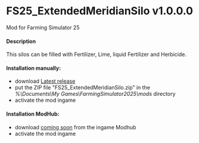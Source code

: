 # FS25_ExtendedMeridianSilo v1.0.0.0
Mod for Farming Simulator 25 

#### Description
This silos can be filled with Fertilizer, Lime, liquid Fertilizer and Herbicide.

#### Installation manually:
* download [Latest release](https://github.com/johnwayne1930/FS25_ExtendedMeridianSilo/releases/latest)
* put the ZIP file "FS25_ExtendedMeridianSilo.zip" in the  
_%\Documents\My Games\FarmingSimulator2025\mods_ directory
* activate the mod ingame

#### Installation ModHub:
* download [coming soon](#) from the ingame Modhub
* activate the mod ingame
